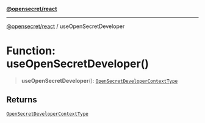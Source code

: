 [**@opensecret/react**](../README.md)

***

[@opensecret/react](../README.md) / useOpenSecretDeveloper

# Function: useOpenSecretDeveloper()

> **useOpenSecretDeveloper**(): [`OpenSecretDeveloperContextType`](../type-aliases/OpenSecretDeveloperContextType.md)

## Returns

[`OpenSecretDeveloperContextType`](../type-aliases/OpenSecretDeveloperContextType.md)
